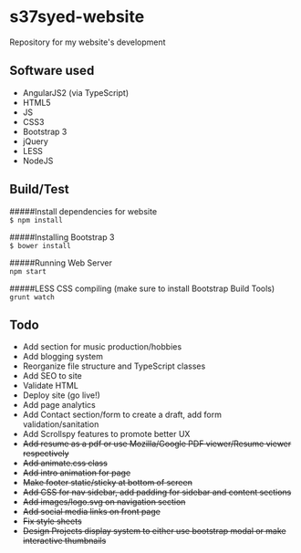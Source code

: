 # s37syed-website  
Repository for my website's development

## Software used  
* AngularJS2 (via TypeScript)  
* HTML5  
* JS  
* CSS3  
* Bootstrap 3  
* jQuery  
* LESS  
* NodeJS

## Build/Test  
#####Install dependencies for website  
`$ npm install`  

#####Installing Bootstrap 3  
`$ bower install`  

#####Running Web Server  
`npm start`  

#####LESS CSS compiling (make sure to install Bootstrap Build Tools)
`grunt watch`  

## Todo

* Add section for music production/hobbies  
* Add blogging system  
* Reorganize file structure and TypeScript classes  
* Add SEO to site
* Validate HTML
* Deploy site (go live!)
* Add page analytics
* Add Contact section/form to create a draft, add form validation/sanitation  
* Add Scrollspy features to promote better UX  
* ~~Add resume as a pdf or use Mozilla/Google PDF viewer/Resume viewer respectively~~  
* ~~Add animate.css class~~  
* ~~Add intro animation for page~~  
* ~~Make footer static/sticky at bottom of screen~~  
* ~~Add CSS for nav sidebar, add padding for sidebar and content sections~~  
* ~~Add images/logo.svg on navigation section~~  
* ~~Add social media links on front page~~  
* ~~Fix style sheets~~  
* ~~Design Projects display system to either use bootstrap modal or make interactive thumbnails~~  
